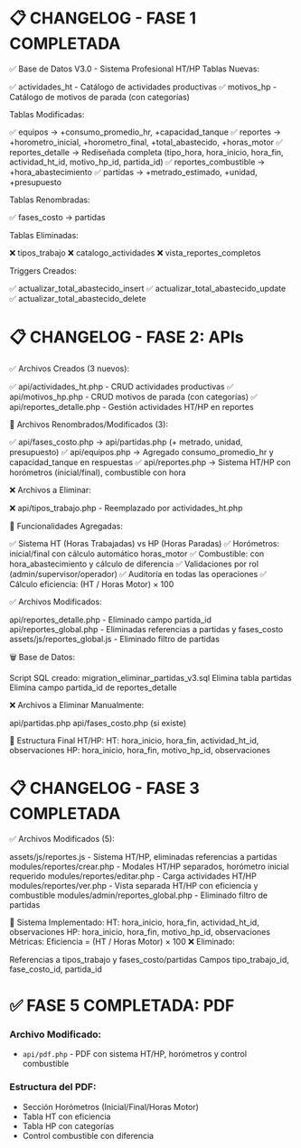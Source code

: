 # 📋 CHANGELOG - FASE 1 COMPLETADA
✅ Base de Datos V3.0 - Sistema Profesional HT/HP
Tablas Nuevas:

✅ actividades_ht - Catálogo de actividades productivas
✅ motivos_hp - Catálogo de motivos de parada (con categorías)

Tablas Modificadas:

✅ equipos → +consumo_promedio_hr, +capacidad_tanque
✅ reportes → +horometro_inicial, +horometro_final, +total_abastecido, +horas_motor
✅ reportes_detalle → Rediseñada completa (tipo_hora, hora_inicio, hora_fin, actividad_ht_id, motivo_hp_id, partida_id)
✅ reportes_combustible → +hora_abastecimiento
✅ partidas → +metrado_estimado, +unidad, +presupuesto

Tablas Renombradas:

✅ fases_costo → partidas

Tablas Eliminadas:

❌ tipos_trabajo
❌ catalogo_actividades
❌ vista_reportes_completos

Triggers Creados:

✅ actualizar_total_abastecido_insert
✅ actualizar_total_abastecido_update
✅ actualizar_total_abastecido_delete

# 📋 CHANGELOG - FASE 2: APIs
✅ Archivos Creados (3 nuevos):

✅ api/actividades_ht.php - CRUD actividades productivas
✅ api/motivos_hp.php - CRUD motivos de parada (con categorías)
✅ api/reportes_detalle.php - Gestión actividades HT/HP en reportes

🔄 Archivos Renombrados/Modificados (3):

✅ api/fases_costo.php → api/partidas.php (+ metrado, unidad, presupuesto)
✅ api/equipos.php → Agregado consumo_promedio_hr y capacidad_tanque en respuestas
✅ api/reportes.php → Sistema HT/HP con horómetros (inicial/final), combustible con hora

❌ Archivos a Eliminar:

❌ api/tipos_trabajo.php - Reemplazado por actividades_ht.php

🎯 Funcionalidades Agregadas:

✅ Sistema HT (Horas Trabajadas) vs HP (Horas Paradas)
✅ Horómetros: inicial/final con cálculo automático horas_motor
✅ Combustible: con hora_abastecimiento y cálculo de diferencia
✅ Validaciones por rol (admin/supervisor/operador)
✅ Auditoría en todas las operaciones
✅ Cálculo eficiencia: (HT / Horas Motor) × 100

✅ Archivos Modificados:

api/reportes_detalle.php - Eliminado campo partida_id
api/reportes_global.php - Eliminadas referencias a partidas y fases_costo
assets/js/reportes_global.js - Eliminado filtro de partidas

🗑️ Base de Datos:

Script SQL creado: migration_eliminar_partidas_v3.sql
Elimina tabla partidas
Elimina campo partida_id de reportes_detalle

❌ Archivos a Eliminar Manualmente:

api/partidas.php
api/fases_costo.php (si existe)

🎯 Estructura Final HT/HP:
HT: hora_inicio, hora_fin, actividad_ht_id, observaciones
HP: hora_inicio, hora_fin, motivo_hp_id, observaciones

# 📋 CHANGELOG - FASE 3 COMPLETADA
✅ Archivos Modificados (5):

assets/js/reportes.js - Sistema HT/HP, eliminadas referencias a partidas
modules/reportes/crear.php - Modales HT/HP separados, horómetro inicial requerido
modules/reportes/editar.php - Carga actividades HT/HP
modules/reportes/ver.php - Vista separada HT/HP con eficiencia y combustible
modules/admin/reportes_global.php - Eliminado filtro de partidas

🎯 Sistema Implementado:
HT: hora_inicio, hora_fin, actividad_ht_id, observaciones
HP: hora_inicio, hora_fin, motivo_hp_id, observaciones
Métricas: Eficiencia = (HT / Horas Motor) × 100
❌ Eliminado:

Referencias a tipos_trabajo y fases_costo/partidas
Campos tipo_trabajo_id, fase_costo_id, partida_id

#  ✅ FASE 5 COMPLETADA: PDF

### Archivo Modificado:
- `api/pdf.php` - PDF con sistema HT/HP, horómetros y control combustible

### Estructura del PDF:
- Sección Horómetros (Inicial/Final/Horas Motor)
- Tabla HT con eficiencia
- Tabla HP con categorías
- Control combustible con diferencia

# 
